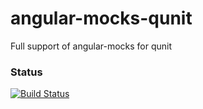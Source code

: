 angular-mocks-qunit
===================

Full support of angular-mocks for qunit

### Status
[![Build Status](https://travis-ci.org/PredatoryPlatanus/angular-mocks-qunit.png?branch=master)](https://travis-ci.org/PredatoryPlatanus/angular-mocks-qunit)
